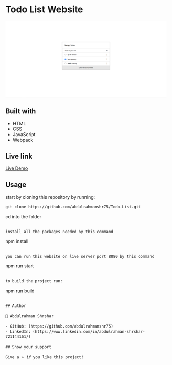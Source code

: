 # Todo List Website

![screenshot](images/screenshot.png)

## Built with

- HTML
- CSS
- JavaScript
- Webpack

## Live link

[Live Demo]()

## Usage

start by cloning this repository by running:

```
git clone https://github.com/abdulrahmanshr75/Todo-List.git
```

cd into the folder

```

install all the packages needed by this command

```

npm install

```

you can run this website on live server port 8080 by this command

```

npm run start

```

to build the project run:

```

npm run build

```

## Author

👤 Abdulrahman Shrshar

- GitHub: (https://github.com/abdulrahmanshr75)
- LinkedIn: (https://www.linkedin.com/in/abdulrahman-shrshar-721144161/)

## Show your support

Give a ⭐️ if you like this project!
```
